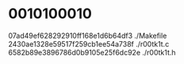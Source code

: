 # 0010100010
07ad49ef628292910ff168e1d6b64df3  ./Makefile  
2430ae1328e59517f259cb1ee54a738f  ./r00tk1t.c  
6582b89e3896786d0b9105e25f6dc92e  ./r00tk1t.h  
